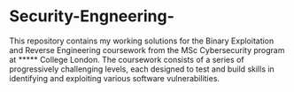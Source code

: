 # Security-Engneering-
This repository contains my working solutions for the Binary Exploitation and Reverse Engineering coursework from the MSc Cybersecurity program at ***** College London. The coursework consists of a series of progressively challenging levels, each designed to test and build skills in identifying and exploiting various software vulnerabilities.
